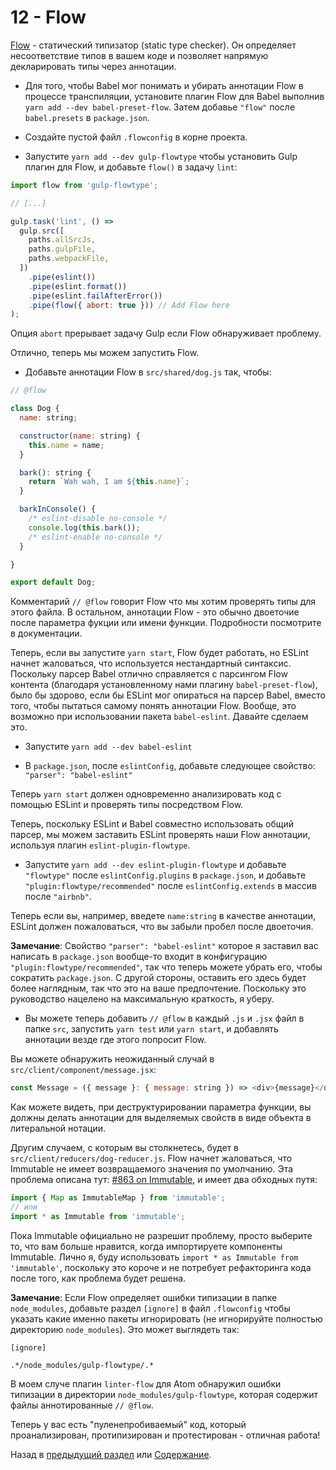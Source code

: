 # 12 - Flow

[Flow](https://flowtype.org/) - статический типизатор (static type checker). Он определяет несоответствие типов в вашем коде и позволяет напрямую декларировать типы через аннотации. 

- Для того, чтобы Babel мог понимать и убирать аннотации Flow в процессе транспиляции, установите плагин Flow для Babel выполнив `yarn add --dev babel-preset-flow`. Затем добавье `"flow"` после `babel.presets` в `package.json`.

- Создайте пустой файл `.flowconfig` в корне проекта.

- Запустите `yarn add --dev gulp-flowtype` чтобы установить Gulp плагин для Flow, и добавьте `flow()` в задачу `lint`:

```javascript
import flow from 'gulp-flowtype';

// [...]

gulp.task('lint', () =>
  gulp.src([
    paths.allSrcJs,
    paths.gulpFile,
    paths.webpackFile,
  ])
    .pipe(eslint())
    .pipe(eslint.format())
    .pipe(eslint.failAfterError())
    .pipe(flow({ abort: true })) // Add Flow here
);
```

Опция `abort` прерывает задачу Gulp если Flow обнаруживает проблему.

Отлично, теперь мы можем запустить Flow.

- Добавьте аннотации Flow в `src/shared/dog.js` так, чтобы:

```javascript
// @flow

class Dog {
  name: string;

  constructor(name: string) {
    this.name = name;
  }

  bark(): string {
    return `Wah wah, I am ${this.name}`;
  }

  barkInConsole() {
    /* eslint-disable no-console */
    console.log(this.bark());
    /* eslint-enable no-console */
  }

}

export default Dog;
```

Комментарий `// @flow` говорит Flow что мы хотим проверять типы для этого файла. В остальном, аннотации Flow - это обычно двоеточие после параметра фукции или имени функции. Подробности посмотрите в документации.

Теперь, если вы запустите `yarn start`, Flow будет работать, но ESLint начнет жаловаться, что используется нестандартный синтаксис. 
Поскольку парсер Babel отлично справляется с парсингом Flow контента (благодаря установленному нами плагину `babel-preset-flow`), было бы здорово, если бы ESLint мог опираться на парсер Babel, вместо того, чтобы пытаться самому понять аннотации Flow. Вообще, это возможно при использовании пакета `babel-eslint`. Давайте сделаем это.

- Запустите `yarn add --dev babel-eslint`

- В `package.json`, после `eslintConfig`, добавьте следующее свойство: `"parser": "babel-eslint"`

Теперь `yarn start` должен одновременно анализировать код с помощью ESLint и проверять типы посредством Flow.

Теперь, поскольку ESLint и Babel совместно использовать общий парсер, мы можем заставить ESLint проверять наши Flow аннотации, используя плагин `eslint-plugin-flowtype`.

- Запустите `yarn add --dev eslint-plugin-flowtype` и добавьте `"flowtype"` после `eslintConfig.plugins` в `package.json`, и добавьте `"plugin:flowtype/recommended"` после `eslintConfig.extends` в массив после `"airbnb"`.

Теперь если вы, например, введете `name:string` в качестве аннотации, ESLint должен пожаловаться, что вы забыли пробел после двоеточия. 

**Замечание**: Свойство `"parser": "babel-eslint"` которое я заставил вас написать в `package.json` вообще-то входит в конфигурацию `"plugin:flowtype/recommended"`, так что теперь можете убрать его, чтобы сократить `package.json`. С другой стороны, оставить его здесь будет более наглядным, так что это на ваше предпочтение. Поскольку это руководство нацелено на максимальную краткость, я уберу.

- Вы можете теперь добавить `// @flow` в каждый `.js` и `.jsx` файл в папке `src`, запустить `yarn test` или `yarn start`, и добавлять аннотации везде где этого попросит Flow.

Вы можете обнаружить неожиданный случай в `src/client/component/message.jsx`:

```javascript
const Message = ({ message }: { message: string }) => <div>{message}</div>;
```

Как можете видеть, при деструктурировании параметра функции, вы должны делать аннотации для выделяемых свойств в виде объекта в литеральной нотации.

Другим случаем, с которым вы столкнетесь, будет в `src/client/reducers/dog-reducer.js`. Flow начнет жаловаться, что Immutable не имеет возвращаемого значения по умолчанию. Эта проблема описана тут: [#863 on Immutable](https://github.com/facebook/immutable-js/issues/863), и имеет два обходных путя:

```javascript
import { Map as ImmutableMap } from 'immutable';
// или
import * as Immutable from 'immutable';
```

Пока Immutable официально не разрешит проблему, просто выберите то, что вам больше нравится, когда импортируете компоненты Immutable. Лично я, буду использовать `import * as Immutable from 'immutable'`, поскольку это короче и не потребует рефакторинга кода после того, как проблема будет решена.

**Замечание**: Если Flow определяет ошибки типизации в папке `node_modules`, добавьте раздел `[ignore]` в файл `.flowconfig` чтобы указать какие именно пакеты игнорировать (не игнорируйте полностью директорию `node_modules`). Это может выглядеть так:
```
[ignore]

.*/node_modules/gulp-flowtype/.*
```
В моем случе плагин `linter-flow` для Atom обнаружил ошибки типизации в директории `node_modules/gulp-flowtype`, которая содержит файлы аннотированные `// @flow`.

Теперь у вас есть "пуленепробиваемый" код, который проанализирован, протипизирован и протестирован - отличная работа!

Назад в [предыдущий раздел](/tutorial/11-testing-mocha-chai-sinon) или [Содержание](/README.md).
